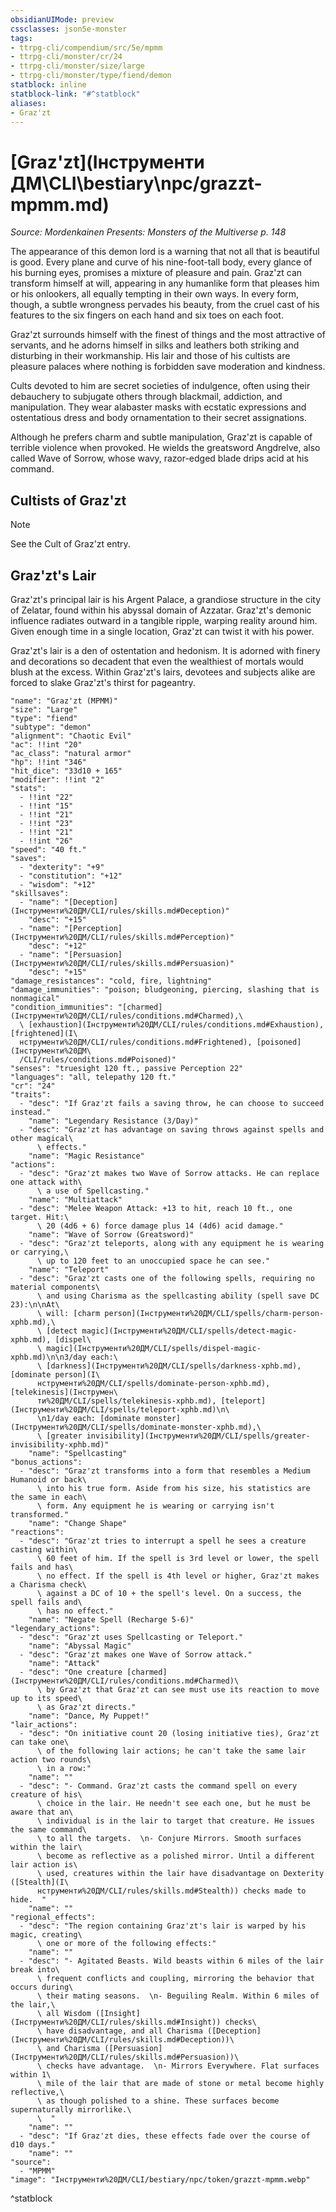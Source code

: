 ```yaml
---
obsidianUIMode: preview
cssclasses: json5e-monster
tags:
- ttrpg-cli/compendium/src/5e/mpmm
- ttrpg-cli/monster/cr/24
- ttrpg-cli/monster/size/large
- ttrpg-cli/monster/type/fiend/demon
statblock: inline
statblock-link: "#^statblock"
aliases:
- Graz'zt
---
```

# [Graz'zt](Інструменти ДМ\CLI\bestiary\npc/grazzt-mpmm.md)
*Source: Mordenkainen Presents: Monsters of the Multiverse p. 148*  

The appearance of this demon lord is a warning that not all that is beautiful is good. Every plane and curve of his nine-foot-tall body, every glance of his burning eyes, promises a mixture of pleasure and pain. Graz'zt can transform himself at will, appearing in any humanlike form that pleases him or his onlookers, all equally tempting in their own ways. In every form, though, a subtle wrongness pervades his beauty, from the cruel cast of his features to the six fingers on each hand and six toes on each foot.

Graz'zt surrounds himself with the finest of things and the most attractive of servants, and he adorns himself in silks and leathers both striking and disturbing in their workmanship. His lair and those of his cultists are pleasure palaces where nothing is forbidden save moderation and kindness.

Cults devoted to him are secret societies of indulgence, often using their debauchery to subjugate others through blackmail, addiction, and manipulation. They wear alabaster masks with ecstatic expressions and ostentatious dress and body ornamentation to their secret assignations.

Although he prefers charm and subtle manipulation, Graz'zt is capable of terrible violence when provoked. He wields the greatsword Angdrelve, also called Wave of Sorrow, whose wavy, razor-edged blade drips acid at his command.

## Cultists of Graz'zt

> [!note]
> See the Cult of Graz'zt entry.

## Graz'zt's Lair

Graz'zt's principal lair is his Argent Palace, a grandiose structure in the city of Zelatar, found within his abyssal domain of Azzatar. Graz'zt's demonic influence radiates outward in a tangible ripple, warping reality around him. Given enough time in a single location, Graz'zt can twist it with his power.

Graz'zt's lair is a den of ostentation and hedonism. It is adorned with finery and decorations so decadent that even the wealthiest of mortals would blush at the excess. Within Graz'zt's lairs, devotees and subjects alike are forced to slake Graz'zt's thirst for pageantry.

```statblock
"name": "Graz'zt (MPMM)"
"size": "Large"
"type": "fiend"
"subtype": "demon"
"alignment": "Chaotic Evil"
"ac": !!int "20"
"ac_class": "natural armor"
"hp": !!int "346"
"hit_dice": "33d10 + 165"
"modifier": !!int "2"
"stats":
  - !!int "22"
  - !!int "15"
  - !!int "21"
  - !!int "23"
  - !!int "21"
  - !!int "26"
"speed": "40 ft."
"saves":
  - "dexterity": "+9"
  - "constitution": "+12"
  - "wisdom": "+12"
"skillsaves":
  - "name": "[Deception](Інструменти%20ДМ/CLI/rules/skills.md#Deception)"
    "desc": "+15"
  - "name": "[Perception](Інструменти%20ДМ/CLI/rules/skills.md#Perception)"
    "desc": "+12"
  - "name": "[Persuasion](Інструменти%20ДМ/CLI/rules/skills.md#Persuasion)"
    "desc": "+15"
"damage_resistances": "cold, fire, lightning"
"damage_immunities": "poison; bludgeoning, piercing, slashing that is nonmagical"
"condition_immunities": "[charmed](Інструменти%20ДМ/CLI/rules/conditions.md#Charmed),\
  \ [exhaustion](Інструменти%20ДМ/CLI/rules/conditions.md#Exhaustion), [frightened](І\
  нструменти%20ДМ/CLI/rules/conditions.md#Frightened), [poisoned](Інструменти%20ДМ\
  /CLI/rules/conditions.md#Poisoned)"
"senses": "truesight 120 ft., passive Perception 22"
"languages": "all, telepathy 120 ft."
"cr": "24"
"traits":
  - "desc": "If Graz'zt fails a saving throw, he can choose to succeed instead."
    "name": "Legendary Resistance (3/Day)"
  - "desc": "Graz'zt has advantage on saving throws against spells and other magical\
      \ effects."
    "name": "Magic Resistance"
"actions":
  - "desc": "Graz'zt makes two Wave of Sorrow attacks. He can replace one attack with\
      \ a use of Spellcasting."
    "name": "Multiattack"
  - "desc": "Melee Weapon Attack: +13 to hit, reach 10 ft., one target. Hit:\
      \ 20 (4d6 + 6) force damage plus 14 (4d6) acid damage."
    "name": "Wave of Sorrow (Greatsword)"
  - "desc": "Graz'zt teleports, along with any equipment he is wearing or carrying,\
      \ up to 120 feet to an unoccupied space he can see."
    "name": "Teleport"
  - "desc": "Graz'zt casts one of the following spells, requiring no material components\
      \ and using Charisma as the spellcasting ability (spell save DC 23):\n\nAt\
      \ will: [charm person](Інструменти%20ДМ/CLI/spells/charm-person-xphb.md),\
      \ [detect magic](Інструменти%20ДМ/CLI/spells/detect-magic-xphb.md), [dispel\
      \ magic](Інструменти%20ДМ/CLI/spells/dispel-magic-xphb.md)\n\n3/day each:\
      \ [darkness](Інструменти%20ДМ/CLI/spells/darkness-xphb.md), [dominate person](І\
      нструменти%20ДМ/CLI/spells/dominate-person-xphb.md), [telekinesis](Інструмен\
      ти%20ДМ/CLI/spells/telekinesis-xphb.md), [teleport](Інструменти%20ДМ/CLI/spells/teleport-xphb.md)\n\
      \n1/day each: [dominate monster](Інструменти%20ДМ/CLI/spells/dominate-monster-xphb.md),\
      \ [greater invisibility](Інструменти%20ДМ/CLI/spells/greater-invisibility-xphb.md)"
    "name": "Spellcasting"
"bonus_actions":
  - "desc": "Graz'zt transforms into a form that resembles a Medium Humanoid or back\
      \ into his true form. Aside from his size, his statistics are the same in each\
      \ form. Any equipment he is wearing or carrying isn't transformed."
    "name": "Change Shape"
"reactions":
  - "desc": "Graz'zt tries to interrupt a spell he sees a creature casting within\
      \ 60 feet of him. If the spell is 3rd level or lower, the spell fails and has\
      \ no effect. If the spell is 4th level or higher, Graz'zt makes a Charisma check\
      \ against a DC of 10 + the spell's level. On a success, the spell fails and\
      \ has no effect."
    "name": "Negate Spell (Recharge 5-6)"
"legendary_actions":
  - "desc": "Graz'zt uses Spellcasting or Teleport."
    "name": "Abyssal Magic"
  - "desc": "Graz'zt makes one Wave of Sorrow attack."
    "name": "Attack"
  - "desc": "One creature [charmed](Інструменти%20ДМ/CLI/rules/conditions.md#Charmed)\
      \ by Graz'zt that Graz'zt can see must use its reaction to move up to its speed\
      \ as Graz'zt directs."
    "name": "Dance, My Puppet!"
"lair_actions":
  - "desc": "On initiative count 20 (losing initiative ties), Graz'zt can take one\
      \ of the following lair actions; he can't take the same lair action two rounds\
      \ in a row:"
    "name": ""
  - "desc": "- Command. Graz'zt casts the command spell on every creature of his\
      \ choice in the lair. He needn't see each one, but he must be aware that an\
      \ individual is in the lair to target that creature. He issues the same command\
      \ to all the targets.  \n- Conjure Mirrors. Smooth surfaces within the lair\
      \ become as reflective as a polished mirror. Until a different lair action is\
      \ used, creatures within the lair have disadvantage on Dexterity ([Stealth](І\
      нструменти%20ДМ/CLI/rules/skills.md#Stealth)) checks made to hide.  "
    "name": ""
"regional_effects":
  - "desc": "The region containing Graz'zt's lair is warped by his magic, creating\
      \ one or more of the following effects:"
    "name": ""
  - "desc": "- Agitated Beasts. Wild beasts within 6 miles of the lair break into\
      \ frequent conflicts and coupling, mirroring the behavior that occurs during\
      \ their mating seasons.  \n- Beguiling Realm. Within 6 miles of the lair,\
      \ all Wisdom ([Insight](Інструменти%20ДМ/CLI/rules/skills.md#Insight)) checks\
      \ have disadvantage, and all Charisma ([Deception](Інструменти%20ДМ/CLI/rules/skills.md#Deception))\
      \ and Charisma ([Persuasion](Інструменти%20ДМ/CLI/rules/skills.md#Persuasion))\
      \ checks have advantage.  \n- Mirrors Everywhere. Flat surfaces within 1\
      \ mile of the lair that are made of stone or metal become highly reflective,\
      \ as though polished to a shine. These surfaces become supernaturally mirrorlike.\
      \  "
    "name": ""
  - "desc": "If Graz'zt dies, these effects fade over the course of d10 days."
    "name": ""
"source":
  - "MPMM"
"image": "Інструменти%20ДМ/CLI/bestiary/npc/token/grazzt-mpmm.webp"
```
^statblock